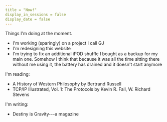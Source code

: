 ```yaml
---
title = "Now!"
display_in_sessions = false
display_date = false
---
```


Things I'm doing at the moment.

- I'm working (sparingly) on a project I call GJ
- I'm redesigning this website
- I'm trying to fix an additional iPOD shuffle I bought as a backup for my main one. Somehow I think
that because it was all the time sitting there without me using it, the battery has drained and 
it doesn't start anymore

I'm reading:

- A History of Western Philosophy by Bertrand Russell
- TCP/IP Illustrated, Vol. 1: The Protocols by Kevin R. Fall, W. Richard Stevens

I'm writing:

- Destiny is Gravity---a magazine
